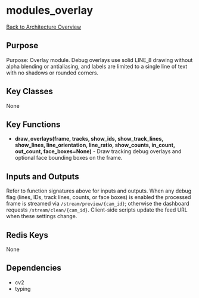 # modules_overlay
[Back to Architecture Overview](../README.md)

## Purpose
Purpose: Overlay module. Debug overlays use solid LINE_8 drawing without
alpha blending or antialiasing, and labels are limited to a single line
of text with no shadows or rounded corners.

## Key Classes
None

## Key Functions
- **draw_overlays(frame, tracks, show_ids, show_track_lines, show_lines, line_orientation, line_ratio, show_counts, in_count, out_count, face_boxes=None)** - Draw tracking debug overlays and optional face bounding boxes on the frame.

## Inputs and Outputs
Refer to function signatures above for inputs and outputs. When any debug flag (lines, IDs, track lines, counts, or face boxes) is enabled the processed frame is streamed via `/stream/preview/{cam_id}`; otherwise the dashboard requests `/stream/clean/{cam_id}`. Client-side scripts update the feed URL when these settings change.

## Redis Keys
None

## Dependencies
- cv2
- typing
